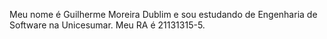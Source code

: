 Meu nome é Guilherme Moreira Dublim e sou estudando de Engenharia de Software na Unicesumar. Meu RA é 21131315-5.
